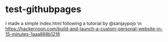# test-githubpages

I made a simple index.html following a tutorial by @sanjaypojo \n
https://hackernoon.com/build-and-launch-a-custom-personal-website-in-15-minutes-1aaa868b1216

